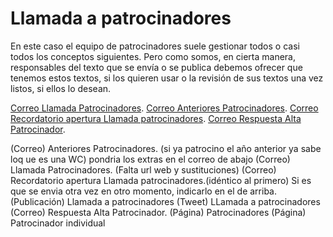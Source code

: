# Llamada a patrocinadores

En este caso el equipo de patrocinadores suele gestionar todos o casi todos los conceptos siguientes. Pero como somos, en cierta manera, responsables del texto que se envía o se publica debemos ofrecer que tenemos estos textos, si los quieren usar o la revisión de sus textos una vez listos, si ellos lo desean.

[Correo Llamada Patrocinadores](fase-3-llamada-patrocinadores/correo-presentacion-llamada.md).
[Correo Anteriores Patrocinadores](fase-3-llamada-patrocinadores/correo-antiguos-patrocinadores.md).
[Correo Recordatorio apertura Llamada patrocinadores](fase-3-llamada-patrocinadores/correo-presentacion-llamada.md).
[Correo Respuesta Alta Patrocinador](fase-3-llamada-patrocinadores/correo-respuesta-alta.md).

(Correo) Anteriores Patrocinadores. (si ya patrocino el año anterior ya sabe loq ue es una WC) pondria los extras en el correo de abajo
(Correo) Llamada Patrocinadores. (Falta url web y sustituciones)
(Correo) Recordatorio apertura Llamada patrocinadores.(idéntico al primero) Si es que se envia otra vez en otro momento, indicarlo en el de arriba.
(Publicación) Llamada  a patrocinadores
(Tweet) LLamada a patrocinadores
(Correo) Respuesta Alta Patrocinador.
(Página) Patrocinadores
(Página) Patrocinador individual

